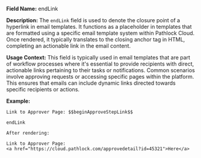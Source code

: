 **Field Name:** endLink

**Description:** The `endLink` field is used to denote the closure point of a hyperlink in email templates. It functions as a placeholder in templates that are formatted using a specific email template system within Pathlock Cloud. Once rendered, it typically translates to the closing anchor tag in HTML, completing an actionable link in the email content.

**Usage Context:** This field is typically used in email templates that are part of workflow processes where it's essential to provide recipients with direct, actionable links pertaining to their tasks or notifications. Common scenarios involve approving requests or accessing specific pages within the platform. This ensures that emails can include dynamic links directed towards specific recipients or actions.

**Example:**

    Link to Approver Page: $$beginApproveStepLink$$

    endLink

    After rendering:

    Link to Approver Page:  
    <a href="https://cloud.pathlock.com/approvedetail?id=45321">Here</a>